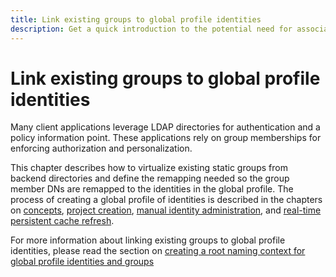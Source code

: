 ```yaml
---
title: Link existing groups to global profile identities
description: Get a quick introduction to the potential need for associating existing groups to users in the view created using the Global Identity Builder tool. Group membership is based on member DN values. The member DN must be converted into the DN used in the Global Identity Builder view to ensure applications that rely on group membership for enforcing authorization retrieve the correct user memberships.
---
```


# Link existing groups to global profile identities

Many client applications leverage LDAP directories for authentication and a policy information point. These applications rely on group memberships for enforcing authorization and personalization.

This chapter describes how to virtualize existing static groups from backend directories and define the remapping needed so the group member DNs are remapped to the identities in the global profile. The process of creating a global profile of identities is described in the chapters on [concepts](../concepts.md), [project creation](../create-projects/create-project.md), [manual identity administration](../identity-administration.md), and [real-time persistent cache refresh](../manage-persistent-cache/overview.md).

For more information about linking existing groups to global profile identities, please read the section on [creating a root naming context for global profile identities and groups](naming-context.md)

